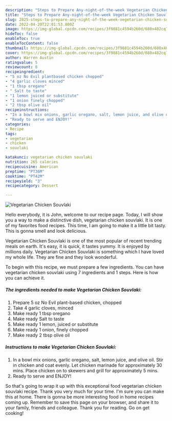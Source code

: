 ```yaml
---
description: "Steps to Prepare Any-night-of-the-week Vegetarian Chicken Souvlaki"
title: "Steps to Prepare Any-night-of-the-week Vegetarian Chicken Souvlaki"
slug: 2825-steps-to-prepare-any-night-of-the-week-vegetarian-chicken-souvlaki
date: 2022-04-20T22:01:53.800Z
image: https://img-global.cpcdn.com/recipes/3f9881c4594b260d/680x482cq70/vegetarian-chicken-souvlaki-recipe-main-photo.jpg
hideToc: false
enableToc: true
enableTocContent: false
thumbnail: https://img-global.cpcdn.com/recipes/3f9881c4594b260d/680x482cq70/vegetarian-chicken-souvlaki-recipe-main-photo.jpg
cover: https://img-global.cpcdn.com/recipes/3f9881c4594b260d/680x482cq70/vegetarian-chicken-souvlaki-recipe-main-photo.jpg
author: Warren Austin
ratingvalue: 5
reviewcount: 8
recipeingredient:
- "5 oz No Evil plantbased chicken chopped"
- "4 garlic cloves minced"
- "1 tbsp oregano"
- " Salt to taste"
- "1 lemon juiced or substitute"
- "1 onion finely chopped"
- "2 tbsp olive oil"
recipeinstructions:
- "In a bowl mix onions, garlic oregano, salt, lemon juice, and olive oil. Stir in chicken and coat evenly. Let chicken marinade for approximately 30 mins. Place chicken on to skewers and grill for approximately 5 mins."
- "Ready to serve and ENJOY!"
categories:
- Recipe
tags:
- vegetarian
- chicken
- souvlaki

katakunci: vegetarian chicken souvlaki 
nutrition: 265 calories
recipecuisine: American
preptime: "PT36M"
cooktime: "PT42M"
recipeyield: "3"
recipecategory: Dessert

---
```



![Vegetarian Chicken Souvlaki](https://img-global.cpcdn.com/recipes/3f9881c4594b260d/680x482cq70/vegetarian-chicken-souvlaki-recipe-main-photo.jpg)

Hello everybody, it is John, welcome to our recipe page. Today, I will show you a way to make a distinctive dish, vegetarian chicken souvlaki. It is one of my favorites food recipes. This time, I am going to make it a little bit tasty. This is gonna smell and look delicious.



Vegetarian Chicken Souvlaki is one of the most popular of recent trending meals on earth. It's easy, it is quick, it tastes yummy. It is enjoyed by millions daily. Vegetarian Chicken Souvlaki is something which I have loved my whole life. They are fine and they look wonderful.


To begin with this recipe, we must prepare a few ingredients. You can have vegetarian chicken souvlaki using 7 ingredients and 1 steps. Here is how you can achieve it.

<!--inarticleads1-->

##### The ingredients needed to make Vegetarian Chicken Souvlaki:

1. Prepare 5 oz No Evil plant-based chicken, chopped
1. Take 4 garlic cloves, minced
1. Make ready 1 tbsp oregano
1. Make ready  Salt to taste
1. Make ready 1 lemon, juiced or substitute
1. Make ready 1 onion, finely chopped
1. Make ready 2 tbsp olive oil




<!--inarticleads2-->

##### Instructions to make Vegetarian Chicken Souvlaki:

1. In a bowl mix onions, garlic oregano, salt, lemon juice, and olive oil. Stir in chicken and coat evenly. Let chicken marinade for approximately 30 mins. Place chicken on to skewers and grill for approximately 5 mins.
1. Ready to serve and ENJOY!



So that's going to wrap it up with this exceptional food vegetarian chicken souvlaki recipe. Thank you very much for your time. I'm sure you can make this at home. There is gonna be more interesting food in home recipes coming up. Remember to save this page on your browser, and share it to your family, friends and colleague. Thank you for reading. Go on get cooking!
